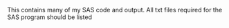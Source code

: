This contains many of my SAS code and output. All txt files required for the SAS program should be listed
